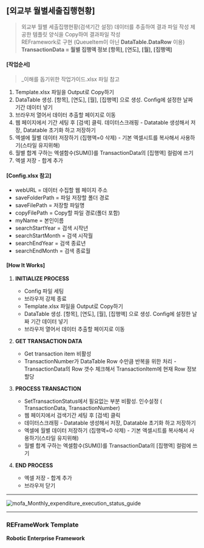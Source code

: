 ## [외교부 월별세출집행현황]  ##
> 외교부 월별 세출집행현황(검색기간 설정) 데이터를 추출하여 결과 파일 작성
> 제공한 템플릿 양식을 Copy하여 결과파일 작성    
> REFramework로 구현 (QueueItem이 아닌 **DataTable.DataRow** 이용)     
> **TransactionData = 월별 집행액 정보 [항목], [연도], [월], [집행액]**


#### [작업순서] ####
> _이해를 돕기위한 작업가이드.xlsx 파일 참고
1. Template.xlsx 파일을 Output로 Copy하기
2. DataTable 생성. [항목], [연도], [월], [집행액] 으로 생성. Config에 설정한 날짜 기간 데이터 넣기
3. 브라우저 열어서 데이터 추출할 페이지로 이동
4. 웹 페이지에서 기간 세팅 후 [검색] 클릭. 데이터스크래핑 - Datatable 생성해서 저장, Datatable 초기화 하고 저장하기
5. 엑셀에 월별 데이터 저장하기 (집행액=0 삭제) - 기본 엑셀시트를 복사해서 사용하기(스타일 유지위해)
6. 월별 합계 구하는 엑셀함수(SUM())를 TransactionData의 [집행액] 컬럼에 쓰기
7. 엑셀 저장 - 합계 추가


#### [Config.xlsx 참고] ####
* webURL = 데이터 수집할 웹 페이지 주소
* saveFolderPath = 파일 저장할 폴더 경로
* saveFilePath = 저장할 파일명
* copyFilePath = Copy할 파일 경로(폴더 포함)
* myName = 본인이름
* searchStartYear = 검색 시작년
* searchStartMonth = 검색 시작월
* searchEndYear = 검색 종료년
* searchEndMonth = 검색 종료월


#### [How It Works] ####

1. **INITIALIZE PROCESS**
   + Config 파일 세팅
   + 브라우저 강제 종료
   + Template.xlsx 파일을 Output로 Copy하기
   + DataTable 생성. [항목], [연도], [월], [집행액] 으로 생성. Config에 설정한 날짜 기간 데이터 넣기
   + 브라우저 열어서 데이터 추출할 페이지로 이동

2. **GET TRANSACTION DATA**
   + Get transaction item 비활성
   + TransactionNumber가 DataTable Row 수만큼 반복을 위한 처리 -  TransactionData의 Row 갯수 체크해서 TransactionItem에 현재 Row 정보 할당

4. **PROCESS TRANSACTION**
   + SetTransactionStatus에서 필요없는 부분 비활성. 인수설정 ( TransactionData, TransactionNumber)
   + 웹 페이지에서 검색기간 세팅 후 [검색] 클릭
   + 데이터스크래핑 - Datatable 생성해서 저장, Datatable 초기화 하고 저장하기
   + 엑셀에 월별 데이터 저장하기 (집행액=0 삭제) - 기본 엑셀시트를 복사해서 사용하기(스타일 유지위해)
   + 월별 합계 구하는 엑셀함수(SUM())를 TransactionData의 [집행액] 컬럼에 쓰기

4. **END PROCESS**
   + 엑셀 저장 - 합계 추가
   + 브라우저 닫기

* * *
![mofa_Monthly_expenditure_execution_status_guide](https://github.com/pnmGithub/mofa_Monthly_expenditure_execution_status.RPA-uipath/assets/149296871/26172f88-9339-413b-9419-3feb29a03297)   
* * *

### REFrameWork Template ###
**Robotic Enterprise Framework**
